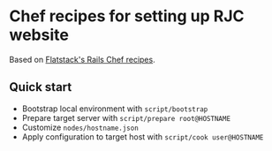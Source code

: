 # Chef recipes for setting up RJC website

Based on [Flatstack's Rails Chef recipes](https://github.com/fs/chef-rails-cookbooks).

## Quick start

* Bootstrap local environment with `script/bootstrap`
* Prepare target server with `script/prepare root@HOSTNAME`
* Customize `nodes/hostname.json`
* Apply configuration to target host with `script/cook user@HOSTNAME`
